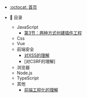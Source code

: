 <!--
 * @Description: 
 * @Author: 曹俊
 * @Date: 2023-03-27 19:24:25
 * @LastEditors: 曹俊
 * @LastEditTime: 2023-03-27 19:59:25
-->
<!--
 * @Description: 
 * @Author: 曹俊
 * @Date: 2023-03-27 19:24:25
 * @LastEditors: 曹俊
 * @LastEditTime: 2023-03-27 19:40:46
-->
- [:octocat: 首页](/README)
- :memo: 目录
   
   - JavaScript
      - [第3节：两种方式创建插件工程](/md/idea-plugin/2021-10-18-第一节：两种方式创建插件工程.md)
   - Css
   - Vue
   - 前端安全
     - [对XSS的理解](/md/idea-plugin/XSS的理解.md)
     - [对CSRF的理解]
   - 浏览器
   - Node.js
   - TypeScript
   - 其他
     - [前端工程化的理解](/md/idea-plugin/前端工程化.md)
       
